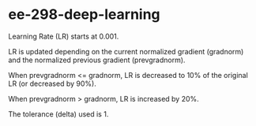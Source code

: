 # ee-298-deep-learning
Learning Rate (LR) starts at 0.001.

LR is updated depending on the current normalized gradient (gradnorm) and the normalized previous gradient (prevgradnorm).

When prevgradnorm <= gradnorm, LR is decreased to 10% of the original LR (or decreased by 90%).

When prevgradnorm > gradnorm, LR is increased by 20%.

The tolerance (delta) used is 1.
